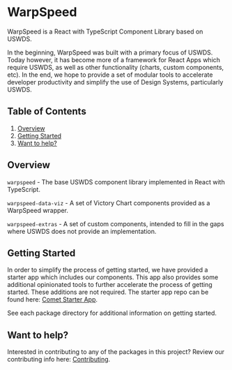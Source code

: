 # WarpSpeed

WarpSpeed is a React with TypeScript Component Library based on USWDS.

In the beginning, WarpSpeed was built with a primary focus of USWDS. Today however, it has become more of a framework for React Apps which require USWDS, as well as other functionality (charts, custom components, etc). In the end, we hope to provide a set of modular tools to accelerate developer productivity and simplify the use of Design Systems, particularly USWDS.

## Table of Contents

1. [Overview](#overview)
2. [Getting Started](#getting-started)
3. [Want to help?](#want-to-help)

## Overview

`warpspeed` - The base USWDS component library implemented in React with TypeScript.

`warpspeed-data-viz` - A set of Victory Chart components provided as a WarpSpeed wrapper.

`warpspeed-extras` - A set of custom components, intended to fill in the gaps where USWDS does not provide an implementation.

## Getting Started

In order to simplify the process of getting started, we have provided a starter app which includes our components. This app also provides some additional opinionated tools to further accelerate the process of getting started. These additions are not required. The starter app repo can be found here: [Comet Starter App](https://github.com/MetroStar/comet-starter).

See each package directory for additional information on getting started.

## Want to help?

Interested in contributing to any of the packages in this project? Review our contributing info here: [Contributing](https://github.com/MetroStar/warpspeed/blob/main/CONTRIBUTING.md).
